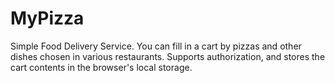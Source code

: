 # MyPizza
Simple Food Delivery Service. 
You can fill in a cart by pizzas and other dishes chosen in various restaurants. 
Supports authorization, and stores the cart contents in the browser's local storage.
